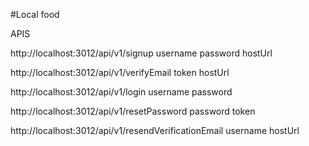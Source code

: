 #Local food

APIS

http://localhost:3012/api/v1/signup
username
password
hostUrl

http://localhost:3012/api/v1/verifyEmail
token
hostUrl

http://localhost:3012/api/v1/login
username
password

http://localhost:3012/api/v1/resetPassword
password
token

http://localhost:3012/api/v1/resendVerificationEmail
username
hostUrl





